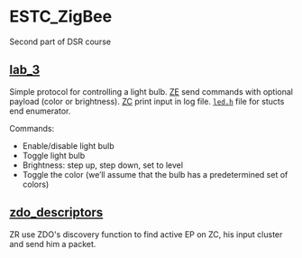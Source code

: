 # ESTC_ZigBee
Second part of DSR course

## [lab_3](lab_3)
Simple protocol for controlling a light bulb. [ZE](lab_3/ze.c) send commands with optional payload (color or brightness). [ZC](lab_3/zc.c) print input in log file.
[`led.h`](lab_3/led.h) file for stucts end enumerator.

Commands:
  * Enable/disable light bulb
  * Toggle light bulb
  * Brightness: step up, step down, set to level
  * Toggle the color (we’ll assume that the bulb has a predetermined set of colors)

## [zdo_descriptors](zdo_descriptors)
ZR use ZDO's discovery function to find active EP on ZC, his input cluster and send him a packet.
